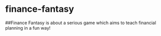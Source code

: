 # finance-fantasy
##Finance Fantasy is about a serious game which aims to teach financial planning in a fun way! 
